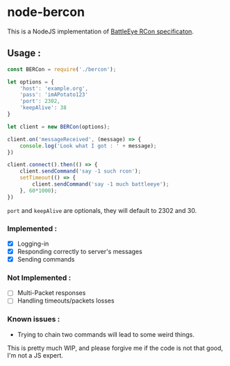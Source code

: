 # node-bercon

This is a NodeJS implementation of [BattleEye RCon specificaton](https://www.battleye.com/downloads/BERConProtocol.txt).

## Usage :
```javascript
const BERCon = require('./bercon');

let options = {
    'host': 'example.org',
    'pass': 'imAPotato123'
    'port': 2302,
    'keepAlive': 38
}

let client = new BERCon(options);

client.on('messageReceived', (message) => {
    console.log('Look what I got : ' + message);
})

client.connect().then(() => {
    client.sendCommand('say -1 such rcon');
    setTimeout(() => {
        client.sendCommand('say -1 much battleeye');
    }, 60*1000);
})
```

`port` and `keepAlive` are optionals, they will default to 2302 and 30.


### Implemented :

- [x] Logging-in
- [x] Responding correctly to server's messages
- [x] Sending commands

### Not Implemented :

- [ ] Multi-Packet responses
- [ ] Handling timeouts/packets losses

### Known issues :
- Trying to chain two commands will lead to some weird things.



This is pretty much WIP, and please forgive me if the code is not that good, I'm not a JS expert.
